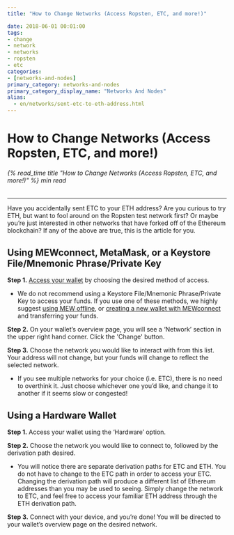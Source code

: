 ```yaml
---
title: "How to Change Networks (Access Ropsten, ETC, and more!)"

date: 2018-06-01 00:01:00
tags:
- change
- network
- networks
- ropsten
- etc
categories:
- [networks-and-nodes]
primary_category: networks-and-nodes
primary_category_display_name: "Networks And Nodes"
alias:
  - en/networks/sent-etc-to-eth-address.html
---
```


# **How to Change Networks (Access Ropsten, ETC, and more!)**

###### {% read_time title "How to Change Networks (Access Ropsten, ETC, and more!)" %} min read

* * *

Have you accidentally sent ETC to your ETH address? Are you curious to try ETH, but want to fool around on the Ropsten test network first? Or maybe you’re just interested in other networks that have forked off of the Ethereum blockchain? If any of the above are true, this is the article for you.

## **Using MEWconnect, MetaMask, or a Keystore File/Mnemonic Phrase/Private Key**

**Step 1.** [Access your wallet][accessMEW] by choosing the desired method of access.

-   We do not recommend using a Keystore File/Mnemonic Phrase/Private Key to access your funds. If you use one of these methods, we highly suggest [using MEW offline][offlineMEW], or [creating a new wallet with MEWconnect][createMEWconnect] and transferring your funds. 

**Step 2.** On your wallet’s overview page, you will see a ‘Network’ section in the upper right hand corner. Click the 'Change' button.

**Step 3.** Choose the network you would like to interact with from this list. Your address will not change, but your funds will change to reflect the selected network. 

-   If you see multiple networks for your choice (i.e. ETC), there is no need to overthink it. Just choose whichever one you’d like, and change it to another if it seems slow or congested! 

## **Using a Hardware Wallet**

**Step 1.** Access your wallet using the ‘Hardware’ option. 

**Step 2.** Choose the network you would like to connect to, followed by the derivation path desired.

-   You will notice there are separate derivation paths for ETC and ETH. You do not have to change to the ETC path in order to access your ETC. Changing the derivation path will produce a different list of Ethereum addresses than you may be used to seeing. Simply change the network to ETC, and feel free to access your familiar ETH address through the ETH derivation path. 

**Step 3.** Connect with your device, and you’re done! You will be directed to your wallet’s overview page on the desired network.

[accessMEW]: /@@@@@@/getting-started/how-to-access-your-wallet/

[offlineMEW]: /@@@@@@/offline/offline-mew-looks-weird/

[createMEWconnect]: /@@@@@@/mewconnect-101-create/
